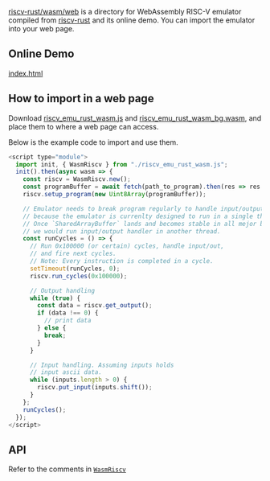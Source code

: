 [riscv-rust/wasm/web](https://github.com/takahirox/riscv-rust/tree/master/wasm/web) is a directory for WebAssembly RISC-V emulator compiled from [riscv-rust](https://github.com/takahirox/riscv-rust) and its online demo. You can import the emulator into your web page.

## Online Demo

[index.html](https://takahirox.github.io/riscv-rust/wasm/web/index.html)

## How to import in a web page

Download [riscv_emu_rust_wasm.js](https://github.com/takahirox/riscv-rust/blob/master/wasm/web/riscv_emu_rust_wasm.js) and [riscv_emu_rust_wasm_bg.wasm](https://github.com/takahirox/riscv-rust/blob/master/wasm/web/riscv_emu_rust_wasm_bg.wasm), and place them to where a web page can access.

Below is the example code to import and use them.

```javascript
<script type="module">
  import init, { WasmRiscv } from "./riscv_emu_rust_wasm.js";
  init().then(async wasm => {
    const riscv = WasmRiscv.new();
    const programBuffer = await fetch(path_to_program).then(res => res.arrayBuffer());
    riscv.setup_program(new Uint8Array(programBuffer));

    // Emulator needs to break program regularly to handle input/output
    // because the emulator is currenlty designed to run in a single thread.
    // Once `SharedArrayBuffer` lands and becomes stable in all mejor browsers
    // we would run input/output handler in another thread.
    const runCycles = () => {
      // Run 0x100000 (or certain) cycles, handle input/out,
      // and fire next cycles.
      // Note: Every instruction is completed in a cycle.
      setTimeout(runCycles, 0);
      riscv.run_cycles(0x100000);

      // Output handling
      while (true) {
        const data = riscv.get_output();
        if (data !== 0) {
          // print data
        } else {
          break;
        }
      }

      // Input handling. Assuming inputs holds
      // input ascii data.
      while (inputs.length > 0) {
        riscv.put_input(inputs.shift());
      }
    };
    runCycles();
  });
</script>
```

## API

Refer to the comments in [`WasmRiscv`](https://github.com/takahirox/riscv-rust/blob/master/wasm/src/lib.rs)
